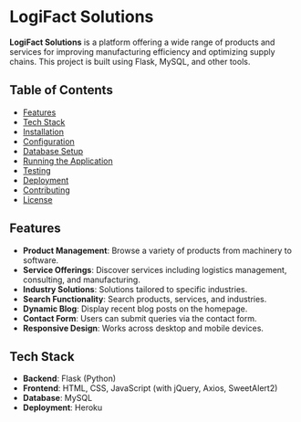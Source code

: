 # LogiFact Solutions

**LogiFact Solutions** is a platform offering a wide range of products and services for improving manufacturing efficiency and optimizing supply chains. This project is built using Flask, MySQL, and other tools.

## Table of Contents
- [Features](#features)
- [Tech Stack](#tech-stack)
- [Installation](#installation)
- [Configuration](#configuration)
- [Database Setup](#database-setup)
- [Running the Application](#running-the-application)
- [Testing](#testing)
- [Deployment](#deployment)
- [Contributing](#contributing)
- [License](#license)

## Features
- **Product Management**: Browse a variety of products from machinery to software.
- **Service Offerings**: Discover services including logistics management, consulting, and manufacturing.
- **Industry Solutions**: Solutions tailored to specific industries.
- **Search Functionality**: Search products, services, and industries.
- **Dynamic Blog**: Display recent blog posts on the homepage.
- **Contact Form**: Users can submit queries via the contact form.
- **Responsive Design**: Works across desktop and mobile devices.

## Tech Stack
- **Backend**: Flask (Python)
- **Frontend**: HTML, CSS, JavaScript (with jQuery, Axios, SweetAlert2)
- **Database**: MySQL
- **Deployment**: Heroku




